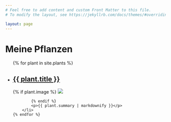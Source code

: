 ```yaml
---
# Feel free to add content and custom Front Matter to this file.
# To modify the layout, see https://jekyllrb.com/docs/themes/#overriding-theme-defaults

layout: page
---
```


<h1>Meine Pflanzen</h1>

<ul>
    {% for plant in site.plants %}
        <li>
            <h2><a href="{{ plant.url | relative_url }}">{{ plant.title }}</a></h2>
            {% if plant.image %}
            <img src="{{ site.baseurl }}/plants/{{ plant.image }}">

            {% endif %}
            <p>{{ plant.summary | markdownify }}</p>
        </li>
    {% endfor %}

</ul>
